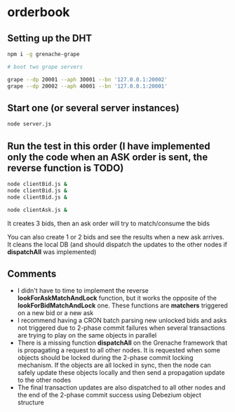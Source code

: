 # orderbook

## Setting up the DHT

```bash
npm i -g grenache-grape
```

```bash
# boot two grape servers

grape --dp 20001 --aph 30001 --bn '127.0.0.1:20002'
grape --dp 20002 --aph 40001 --bn '127.0.0.1:20001'
```

## Start one (or several server instances)

```bash
node server.js
```

## Run the test in this order (I have implemented only the code when an ASK order is sent, the reverse function is TODO)

```bash
node clientBid.js &
node clientBid.js &
node clientBid.js &

node clientAsk.js &
```

It creates 3 bids, then an ask order will try to match/consume the bids

You can also create 1 or 2 bids and see the results when a new ask arrives. It cleans the local DB (and should dispatch the updates to the other nodes if **dispatchAll** was implemented)

## Comments

- I didn't have to time to implement the reverse **lookForAskMatchAndLock** function, but it works the opposite of the **lookForBidMatchAndLock** one. These functions are **matchers** triggered on a new bid or a new ask
- I recommend having a CRON batch parsing new unlocked bids and asks not triggered due to 2-phase commit failures when several transactions are trying to play on the same objects in parallel
- There is a missing function **dispatchAll** on the Grenache framework that is propagating a request to all other nodes. It is requested when some objects should be locked during the 2-phase commit locking mechanism. If the objects are all locked in sync, then the node can safely update these objects locally and then send a propagation update to the other nodes
- The final transaction updates are also dispatched to all other nodes and the end of the 2-phase commit success using Debezium object structure
